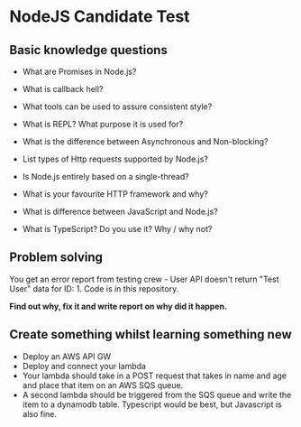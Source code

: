 # NodeJS Candidate Test

## Basic knowledge questions

- What are Promises in Node.js?

- What is callback hell?

- What tools can be used to assure consistent style?

- What is REPL? What purpose it is used for?

- What is the difference between Asynchronous and Non-blocking?

- List types of Http requests supported by Node.js?

- Is Node.js entirely based on a single-thread?

- What is your favourite HTTP framework and why?

- What is difference between JavaScript and Node.js?

- What is TypeScript? Do you use it? Why / why not?

## Problem solving

You get an error report from testing crew - User API doesn't return "Test User" data for ID: 1.
Code is in this repository.

**Find out why, fix it and write report on why did it happen.**

## Create something whilst learning something new

- Deploy an AWS API GW
- Deploy and connect your lambda
- Your lambda should take in a POST request that takes in name and age and place that item on an AWS SQS queue.
- A second lambda should be triggered from the SQS queue and write the item to a dynamodb table.
Typescript would be best, but Javascript is also fine.
